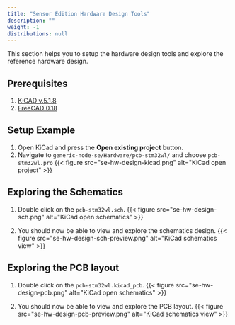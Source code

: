 ```yaml
---
title: "Sensor Edition Hardware Design Tools"
description: ""
weight: -1
distributions: null
---
```

This section helps you to setup the hardware design tools and explore the reference hardware design.

<!--more-->

## Prerequisites

1. [KiCAD v.5.1.8](https://kicad.org/)
2. [FreeCAD 0.18](https://www.freecadweb.org/)

## Setup Example

1. Open KiCad and press the **Open existing project** button.
2. Navigate to `generic-node-se/Hardware/pcb-stm32wl/` and choose `pcb-stm32wl.pro`
{{< figure src="se-hw-design-kicad.png" alt="KiCad open project" >}}

## Exploring the Schematics

1. Double click on the `pcb-stm32wl.sch`.
{{< figure src="se-hw-design-sch.png" alt="KiCad open schematics" >}}

2. You should now be able to view and explore the schematics design.
{{< figure src="se-hw-design-sch-preview.png" alt="KiCad schematics view" >}}

## Exploring the PCB layout

1. Double click on the `pcb-stm32wl.kicad_pcb`.
{{< figure src="se-hw-design-pcb.png" alt="KiCad open schematics" >}}

2. You should now be able to view and explore the PCB layout.
{{< figure src="se-hw-design-pcb-preview.png" alt="KiCad schematics view" >}}
